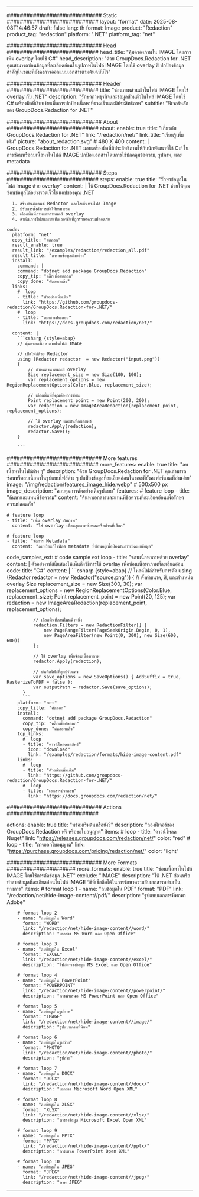 
---
############################# Static ############################
layout: "format"
date:  2025-08-08T14:46:57
draft: false
lang: th
format: Image
product: "Redaction"
product_tag: "redaction"
platform: ".NET"
platform_tag: "net"

############################# Head ############################
head_title: "คุ้มครองภาพใน IMAGE โดยการเพิ่ม overlay โดยใช้ C#"
head_description: "ด้วย GroupDocs.Redaction for .NET คุณสามารถซ่อนข้อมูลที่ละเอียดอ่อนในรูปภาพในไฟล์ IMAGE โดยใช้ overlay สี ปกป้องข้อมูลสำคัญในขณะที่ยังคงการออกแบบเอกสารตามต้นฉบับไว้"

############################# Header ############################
title: "ซ่อนภาพส่วนตัวในไฟล์ IMAGE โดยใช้ overlay กับ .NET" 
description: "รักษาภาพธุรกิจและข้อมูลส่วนตัวในไฟล์ IMAGE โดยใช้ C# เครื่องมือที่เรียบง่ายเพื่อการปกป้องเนื้อหาที่รวดเร็วและมีประสิทธิภาพ"
subtitle: "ฟีเจอร์หลักของ GroupDocs.Redaction for .NET" 

############################# About ############################
about:
    enable: true
    title: "เกี่ยวกับ GroupDocs.Redaction for .NET"
    link: "/redaction/net/"
    link_title: "เรียนรู้เพิ่มเติม"
    picture: "about_redaction.svg" # 480 X 400
    content: |
       GroupDocs.Redaction for .NET มอบเครื่องมือที่มีประสิทธิภาพให้กับนักพัฒนาที่ใช้ C# ในการซ่อนหรือลบเนื้อหาในไฟล์ IMAGE ปกป้องเอกสารโดยการใช้ปกคลุมข้อความ, รูปภาพ, และ metadata

############################# Steps ############################
steps:
    enable: true
    title: "รักษาข้อมูลในไฟล์ Image ด้วย overlay"
    content: |
      ใช้ GroupDocs.Redaction for .NET ช่วยให้คุณซ่อนข้อมูลได้อย่างรวดเร็วในแอปของคุณ .NET
      
      1. สร้างอินสแตนซ์ Redactor และใส่เส้นทางไฟล์ Image
      2. ปรับการตั้งค่าการตัดให้เหมาะสม
      3. เลือกพื้นที่ภาพและกำหนดสี overlay
      4. ดำเนินการไฟล์และบันทึกเวอร์ชันที่ถูกรักษาความปลอดภัย
   
    code:
      platform: "net"
      copy_title: "คัดลอก"
      result_enable: true
      result_link: "/examples/redaction/redaction_all.pdf"
      result_title: "การลบข้อมูลตัวอย่าง"
      install:
        command: |
        command: "dotnet add package GroupDocs.Redaction"
        copy_tip: "คลิ๊กเพื่อคัดลอก"
        copy_done: "คัดลอกแล้ว"
      links:
        #  loop
        - title: "ตัวอย่างเพิ่มเติม"
          link: "https://github.com/groupdocs-redaction/GroupDocs.Redaction-for-.NET/"
        #  loop
        - title: "เอกสารประกอบ"
          link: "https://docs.groupdocs.com/redaction/net/"
          
      content: |
        ```csharp {style=abap}
        // คุ้มครองเนื้อหาภาพในไฟล์ IMAGE

        // เปิดไฟล์ด้วย Redactor
        using (Redactor redactor  = new Redactor("input.png"))
        {
            // กำหนดขนาดและสี overlay
            Size replacement_size = new Size(100, 100);
            var replacement_options = new RegionReplacementOptions(Color.Blue, replacement_size);

            // เลือกพื้นที่ที่คุณต้องการซ่อน
            Point replacement_point = new Point(200, 200);
            var redaction = new ImageAreaRedaction(replacement_point, replacement_options);
            
            // ใช้ overlay และบันทึกผลลัพธ์
            redactor.Apply(redaction);
            redactor.Save();
        }
        
        ```            


############################# More features ############################
more_features:
  enable: true
  title: "ลบเนื้อหาในไฟล์ต่าง ๆ"
  description: "ด้วย GroupDocs.Redaction for .NET คุณสามารถซ่อนหรือลบเนื้อหาในรูปแบบไฟล์ต่าง ๆ ปกป้องข้อมูลที่ละเอียดอ่อนในขณะที่ยังคงฟอร์แมตที่อ่านง่าย"
  image: "/img/redaction/features_image_hide.webp" # 500x500 px
  image_description: "ควบคุมการตัดอย่างเต็มรูปแบบ"
  features:
    # feature loop
    - title: "ค้นหาและแทนที่ข้อความ"
      content: "ค้นหาเอกสารและแทนที่ข้อความที่ละเอียดอ่อนเพื่อรักษาความปลอดภัย"

    # feature loop
    - title: "เพิ่ม overlay กับภาพ"
      content: "ใส่ overlay เพื่อคลุมภาพทั้งหมดหรือส่วนที่เลือก"

    # feature loop
    - title: "จัดการ Metadata"
      content: "ลบหรือแก้ไขฟิลด์ metadata ที่ซ่อนอยู่เพื่อป้องกันการเปิดเผยข้อมูล"
      
  code_samples_ext:
    # code sample ext loop
    - title: "ซ่อนเนื้อหาภาพด้วย overlay"
      content: |
        ตัวอย่างรหัสนี้แสดงให้เห็นถึงวิธีการใช้ overlay เพื่อซ่อนเนื้อหาภาพที่ละเอียดอ่อน
      code:
        title: "C#"
        content: |
          ```csharp {style=abap}
          //  โหลดไฟล์สำหรับการตัด
          using (Redactor redactor  = new Redactor("source.png"))
          {
              // ตั้งค่าขนาด, สี, และตำแหน่ง overlay
              Size replacement_size = new Size(300, 30);
              var replacement_options = new RegionReplacementOptions(Color.Blue, replacement_size);
              Point replacement_point = new Point(20, 125);
              var redaction = new ImageAreaRedaction(replacement_point, replacement_options);
 
              // เลือกพื้นที่ภาพในหน้าหนึ่ง
              redaction.Filters = new RedactionFilter[] {
                  new PageRangeFilter(PageSeekOrigin.Begin, 0, 1),
                  new PageAreaFilter(new Point(0, 300), new Size(600, 600))
              };

              // ใช้ overlay เพื่อซ่อนเนื้อหาภาพ
              redactor.Apply(redaction);

              // บันทึกไฟล์ที่ถูกปรับแต่ง
              var save_options = new SaveOptions() { AddSuffix = true, RasterizeToPDF = false };
              var outputPath = redactor.Save(save_options);
          }
          ```
        platform: "net"
        copy_title: "คัดลอก"
        install:
          command: "dotnet add package GroupDocs.Redaction"
          copy_tip: "คลิ๊กเพื่อคัดลอก"
          copy_done: "คัดลอกแล้ว"
        top_links:
          #  loop
          - title: "ดาวน์โหลดผลลัพธ์"
            icon: "download"
            link: "/examples/redaction/formats/hide-image-content.pdf"
        links:
          #  loop
          - title: "ตัวอย่างเพิ่มเติม"
            link: "https://github.com/groupdocs-redaction/GroupDocs.Redaction-for-.NET/"
          #  loop
          - title: "เอกสารประกอบ"
            link: "https://docs.groupdocs.com/redaction/net/"


############################# Actions ############################

actions:
  enable: true
  title: "พร้อมเริ่มต้นหรือยัง?"
  description: "ลองฟีเจอร์ของ GroupDocs.Redaction ฟรี หรือขอใบอนุญาต"
  items:
    #  loop
    - title: "ดาวน์โหลด Nuget"
      link: "https://releases.groupdocs.com/redaction/net/"
      color: "red"
        #  loop
    - title: "การออกใบอนุญาต"
      link: "https://purchase.groupdocs.com/pricing/redaction/net/"
      color: "light"


############################# More Formats #####################
more_formats:
    enable: true
    title: "ซ่อนเนื้อหาในไฟล์ IMAGE โดยใช้การตัดข้อมูล .NET"
    exclude: "IMAGE"
    description: "ใช้ .NET ซ่อนหรือทำลายข้อมูลที่ละเอียดอ่อนในไฟล์ IMAGE วิธีที่เชื่อถือได้ในการรักษาความลับเอกสารอย่างเป็นทางการ"
    items: 
        # format loop 1
        - name: "ลบข้อมูลใน PDF"
          format: "PDF"
          link: "/redaction/net/hide-image-content//pdf/"
          description: "รูปแบบเอกสารที่พกพา Adobe"

        # format loop 2
        - name: "ลบข้อมูลใน Word"
          format: "WORD"
          link: "/redaction/net/hide-image-content//word/"
          description: "เอกสาร MS Word และ Open Office"
          
        # format loop 3
        - name: "ลบข้อมูลใน Excel"
          format: "EXCEL"
          link: "/redaction/net/hide-image-content//excel/"
          description: "ไฟล์ตารางข้อมูล MS Excel และ Open Office"

        # format loop 4
        - name: "ลบข้อมูลใน PowerPoint"
          format: "POWERPOINT"
          link: "/redaction/net/hide-image-content//powerpoint/"
          description: "การนำเสนอ MS PowerPoint และ Open Office"

        # format loop 5
        - name: "ลบข้อมูลในรูปภาพ"
          format: "IMAGE"
          link: "/redaction/net/hide-image-content//image/"
          description: "รูปแบบภาพที่นิยม"

        # format loop 6
        - name: "ลบข้อมูลในรูปถ่าย"
          format: "PHOTO"
          link: "/redaction/net/hide-image-content//photo/"
          description: "รูปถ่าย"

        # format loop 7
        - name: "ลบข้อมูลใน DOCX"
          format: "DOCX"
          link: "/redaction/net/hide-image-content//docx/"
          description: "เอกสาร Microsoft Word Open XML"
          
        # format loop 8
        - name: "ลบข้อมูลใน XLSX"
          format: "XLSX"
          link: "/redaction/net/hide-image-content//xlsx/"
          description: "ตารางข้อมูล Microsoft Excel Open XML"
          
        # format loop 9
        - name: "ลบข้อมูลใน PPTX"
          format: "PPTX"
          link: "/redaction/net/hide-image-content//pptx/"
          description: "การเสนอ PowerPoint Open XML"

        # format loop 10
        - name: "ลบข้อมูลใน JPEG"
          format: "JPEG"
          link: "/redaction/net/hide-image-content//jpeg/"
          description: "ภาพ JPEG"


---